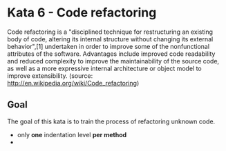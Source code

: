 # Kata 6 - Code refactoring

Code refactoring is a "disciplined technique for restructuring an existing body of code, altering its internal structure without changing its external behavior",[1] undertaken in order to improve some of the nonfunctional attributes of the software. Advantages include improved code readability and reduced complexity to improve the maintainability of the source code, as well as a more expressive internal architecture or object model to improve extensibility. (source: http://en.wikipedia.org/wiki/Code_refactoring)

## Goal

The goal of this kata is to train the process of refactoring unknown code. 


* only **one** indentation level **per method**
*
